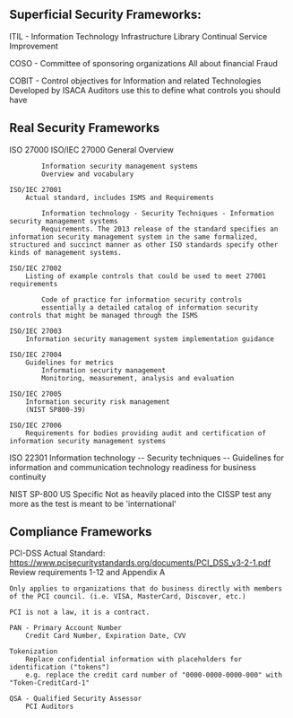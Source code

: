 ## Superficial Security Frameworks:

ITIL - Information Technology Infrastructure Library
	Continual Service Improvement

COSO - Committee of sponsoring organizations
	All about financial Fraud

COBIT - Control objectives for Information and related Technologies
Developed by ISACA
Auditors use this to define what controls you should have




## Real Security Frameworks

ISO 27000
	ISO/IEC 27000
		General Overview

			Information security management systems
			Overview and vocabulary

	ISO/IEC 27001
		Actual standard, includes ISMS and Requirements

			Information technology - Security Techniques - Information security management systems
			Requirements. The 2013 release of the standard specifies an information security management system in the same formalized, structured and succinct manner as other ISO standards specify other kinds of management systems.

	ISO/IEC 27002
		Listing of example controls that could be used to meet 27001 requirements

			Code of practice for information security controls
			essentially a detailed catalog of information security controls that might be managed through the ISMS

	ISO/IEC 27003
		Information security management system implementation guidance

	ISO/IEC 27004
		Guidelines for metrics
			Information security management
			Monitoring, measurement, analysis and evaluation

	ISO/IEC 27005
		Information security risk management
		(NIST SP800-39)

	ISO/IEC 27006
		Requirements for bodies providing audit and certification of information security management systems

ISO 22301
	Information technology -- Security techniques -- Guidelines for information and communication technology readiness for business continuity

NIST SP-800
	US Specific
	Not as heavily placed into the CISSP test any more as the test is meant to be 'international'



## Compliance Frameworks

PCI-DSS
	Actual Standard: https://www.pcisecuritystandards.org/documents/PCI_DSS_v3-2-1.pdf
		Review requirements 1-12 and Appendix A

	Only applies to organizations that do business directly with members of the PCI council. (i.e. VISA, MasterCard, Discover, etc.)

	PCI is not a law, it is a contract.

	PAN - Primary Account Number
		Credit Card Number, Expiration Date, CVV

	Tokenization
		Replace confidential information with placeholders for identification ("tokens")
		e.g. replace the credit card number of "0000-0000-0000-000" with "Token-CreditCard-1"

	QSA - Qualified Security Assessor
		PCI Auditors
